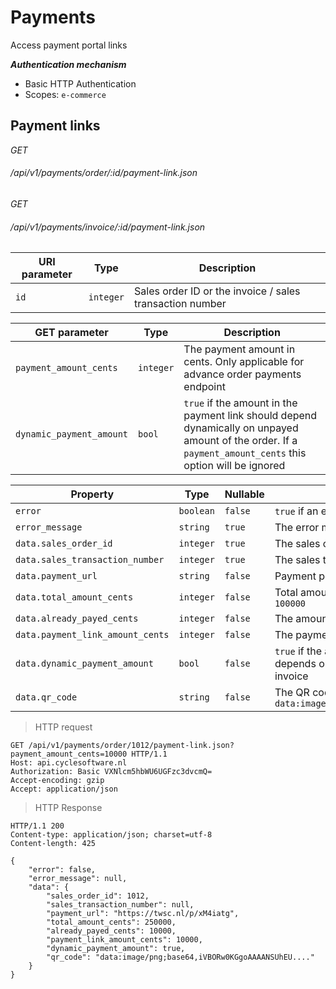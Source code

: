 # Payments #

Access payment portal links

***Authentication mechanism***

- Basic HTTP Authentication
- Scopes: `e-commerce`

## Payment links ##

<div class="api-endpoint">
	<div class="endpoint-data">
		<i class="label label-post">GET</i>
		<h6>/api/v1/payments/order/:id/payment-link.json</h6>
	</div>
</div>
<div class="api-endpoint">
	<div class="endpoint-data">
		<i class="label label-post">GET</i>
		<h6>/api/v1/payments/invoice/:id/payment-link.json</h6>
	</div>
</div>

| URI parameter | Type      | Description                                              |
|---------------|-----------|----------------------------------------------------------|
| `id`          | `integer` | Sales order ID or the invoice / sales transaction number |

| GET parameter            | Type      | Description                                                                                                                                                |
|--------------------------|-----------|------------------------------------------------------------------------------------------------------------------------------------------------------------|
| `payment_amount_cents`   | `integer` | The payment amount in cents. Only applicable for advance order payments endpoint                                                                           |
| `dynamic_payment_amount` | `bool`    | `true` if the amount in the payment link should depend dynamically on unpayed amount of the order. If a `payment_amount_cents` this option will be ignored |

| Property                         | Type      | Nullable | Description                                                                                         |
|----------------------------------|-----------|----------|-----------------------------------------------------------------------------------------------------|
| `error`                          | `boolean` | `false`  | `true` if an error occurred                                                                         |
| `error_message`                  | `string`  | `true`   | The error message if an error occurred                                                              |
| `data.sales_order_id`            | `integer` | `true`   | The sales order ID `1000`                                                                           |
| `data.sales_transaction_number`  | `integer` | `true`   | The sales transaction number (invoice number)                                                       |
| `data.payment_url`               | `string`  | `false`  | Payment portal URL `https://twsc.nl/p/xM4iatg`                                                      |
| `data.total_amount_cents`        | `integer` | `false`  | Total amount in cents of the order or invoice `100000`                                              |
| `data.already_payed_cents`       | `integer` | `false`  | The amount already payed in cents e.g. `50000`                                                      |
| `data.payment_link_amount_cents` | `integer` | `false`  | The payment amount in the portal e.g. `25000`                                                       |
| `data.dynamic_payment_amount`    | `bool`    | `false`  | `true` if the amount to be payed is dynamic and depends on unpayed amount of the order or invoice   |
| `data.qr_code`                   | `string`  | `false`  | The QR code of the payment portal url as data uri `data:image/png;base64,iVBORw0KGgoAAAANSUhEU....` |

> HTTP request

```http
GET /api/v1/payments/order/1012/payment-link.json?payment_amount_cents=10000 HTTP/1.1
Host: api.cyclesoftware.nl
Authorization: Basic VXNlcm5hbWU6UGFzc3dvcmQ=
Accept-encoding: gzip
Accept: application/json
```

> HTTP Response

```http
HTTP/1.1 200 
Content-type: application/json; charset=utf-8
Content-length: 425

{
    "error": false,
    "error_message": null,
    "data": {
        "sales_order_id": 1012,
        "sales_transaction_number": null,
        "payment_url": "https://twsc.nl/p/xM4iatg",
        "total_amount_cents": 250000,
        "already_payed_cents": 10000,
        "payment_link_amount_cents": 10000,
        "dynamic_payment_amount": true,
        "qr_code": "data:image/png;base64,iVBORw0KGgoAAAANSUhEU...."
    }
}
```

